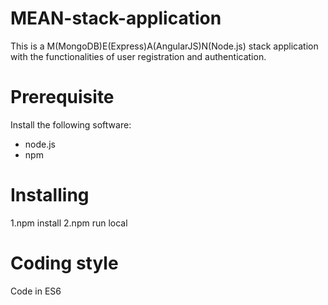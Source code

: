 # MEAN-stack-application
This is a M(MongoDB)E(Express)A(AngularJS)N(Node.js) stack application with the functionalities of user registration and authentication.

# Prerequisite
Install the following software:
- node.js
- npm

# Installing
1.npm install
2.npm run local

# Coding style
Code in ES6




